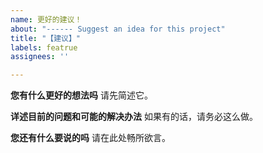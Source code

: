 ```yaml
---
name: 更好的建议！
about: "------ Suggest an idea for this project"
title: "【建议】"
labels: featrue
assignees: ''

---
```


**您有什么更好的想法吗**
请先简述它。

**详述目前的问题和可能的解决办法**
如果有的话，请务必这么做。

**您还有什么要说的吗**
请在此处畅所欲言。
